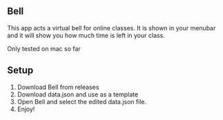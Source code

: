 ## Bell

This app acts a virtual bell for online classes. It is shown in your menubar and it will show you how much time is left in your class. 

Only tested on mac so far

## Setup

 1. Download Bell from releases
 2. Download data.json and use as a template
 3. Open Bell and select the edited data.json file.
 4. Enjoy!
